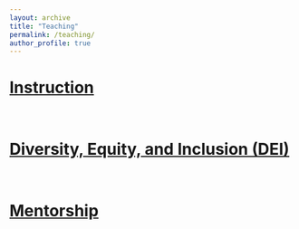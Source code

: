 ```yaml
---
layout: archive
title: "Teaching"
permalink: /teaching/
author_profile: true
---
```



# [Instruction](/instruction/)


&nbsp;
&nbsp;

# [Diversity, Equity, and Inclusion (DEI)](/dei/)

 
&nbsp;
&nbsp;

# [Mentorship](/mentor/)


&nbsp;
&nbsp;


<!-- <img src="/images/cyclone_idai_nih_proposal_figure_1.png" width="75%"> -->
